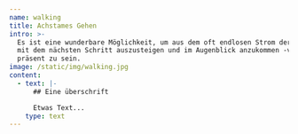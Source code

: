 ```yaml
---
name: walking
title: Achstames Gehen
intro: >-
  Es ist eine wunderbare Möglichkeit, um aus dem oft endlosen Strom der Gedanken
  mit dem nächsten Schritt auszusteigen und im Augenblick anzukommen -vollkommen
  präsent zu sein.
image: /static/img/walking.jpg
content:
  - text: |-
      ## Eine überschrift

      Etwas Text...
    type: text
---
```


